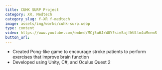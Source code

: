 ```yaml
---
title: CUHK SURP Project
category: XR, Medtech
category_slug: f-XR f-medtech
image: assets/img/works/cuhk-surp.webp
type: content
video: https://www.youtube.com/embed/MCj5u6JrW0Y?si=SajfWdtlm4uMnemS
button_url:
---
```

* Created Pong-like game to encourage stroke patients to perform exercises that improve brain function
* Developed using Unity, C#, and Oculus Quest 2
